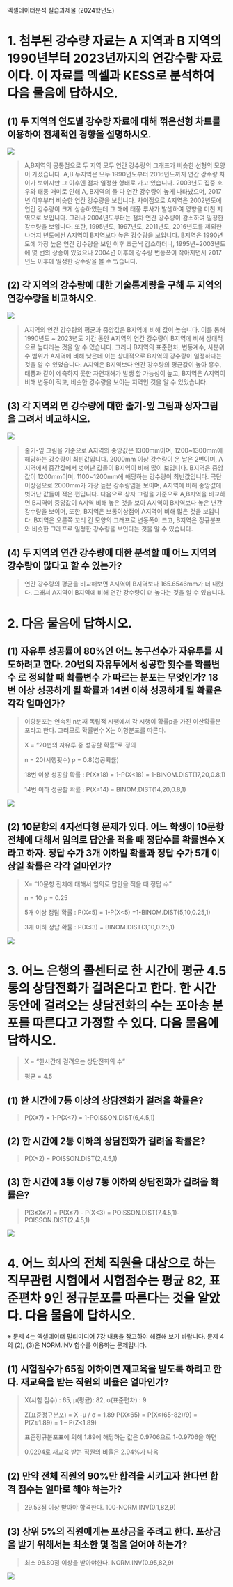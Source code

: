 엑셀데이터분석 실습과제물 (2024학년도)

# 1. 첨부된 강수량 자료는 A 지역과 B 지역의 1990년부터 2023년까지의 연강수량 자료이다. 이 자료를 엑셀과 KESS로 분석하여 다음 물음에 답하시오. 

## (1) 두 지역의 연도별 강수량 자료에 대해 꺾은선형 차트를 이용하여 전체적인 경향을 설명하시오.
<p>
<img src="https://github.com/yumioh/data_analysis/assets/38059057/561ff936-bfc2-45bb-a59d-cb6b44f0d7fb"/>
<p/>
 
> A,B지역의 공통점으로 두 지역 모두 연간 강수량의 그래프가 비슷한 선형의 모양이 가졌습니다. A,B 두지역은 모두 1990년도부터 2016년도까지 연간 강수량 차이가 보이지만 그 이후엔 점차 일정한 형태로 가고 있습니다. 2003년도 집중 호우와 태풍 매미로 인해 A, B지역의 둘 다 연간 강수량이 높게 나타났으며, 2017년 이후부터 비슷한 연간 강수량을 보입니다. 차이점으로 A지역은 2002년도에 연간 강수량이 크게 상승하였는데 그 해에 태풍 루사가 발생하여 영향을 미친 지역으로 보입니다. 그러나 2004년도부터는 점차 연간 강수량이 감소하여 일정한 강수량을 보입니다. 또한, 1995년도, 1997년도, 2011년도, 2016년도를 제외한 나머지 년도에선 A지역이 B지역보다 높은 강수량을 보입니다. B지역은 1990년도에 가장 높은 연간 강수량을 보인 이후 조금씩 감소하더니, 1995년~2003년도에 몇 번의 상승이 있었으나 2004년 이후에 강수량 변동폭이 작아지면서 2017년도 이후에 일정한 강수량을 볼 수 있습니다. 

## (2) 각 지역의 강수량에 대한 기술통계량을 구해 두 지역의 연강수량을 비교하시오. 
<p>
<img src="https://github.com/yumioh/data_analysis/assets/38059057/e1002ec1-022d-4b49-8a5f-dca17fe6578a"/>
<p/>
 
> A지역의 연간 강수량의 평균과 중앙값은 B지역에 비해 값이 높습니다. 이를 통해 1990년도 ~ 2023년도 기간 동안 A지역의 연간 강수량이 B지역에 비해 상대적으로 높다라는 것을 알 수 있습니다. 그러나 B지역의 표준편차, 변동계수, 사분위수 범위가 A지역에 비해 낮은데 이는 상대적으로 B지역의 강수량이 일정하다는 것을 알 수 있었습니다. A지역은 B지역보다 연간 강수량의 평균값이 높아 홍수, 태풍과 같이 예측하지 못한 자연재해가 발생 할 가능성이 높고, B지역은 A지역이 비해 변동이 적고, 비슷한 강수량을 보이는 지역인 것을 알 수 있었습니다. 

## (3) 각 지역의 연 강수량에 대한 줄기-잎 그림과 상자그림을 그려서 비교하시오.
<p>
<img src="https://github.com/yumioh/data_analysis/assets/38059057/b9767d32-68b8-400d-a97b-94341e693231"/>
<p/>
 
> 줄기-잎 그림을 기준으로 A지역의 중앙값은 1300mm이며, 1200~1300mm에 해당하는 강수량이 최빈값입니다. 2000mm 이상 강수량이 온 날은 2번이며, A지역에서 중간값에서 벗어난 값들이 B지역이 비해 많이 보입니다. B지역은 중앙값이 1200mm이며, 1100~1200mm에 해당하는 강수량이 최빈값입니다. 극단이상점으로 2000mm가 가장 높은 강수량임을 보이며, A지역에 비해 중앙값에 벗어난 값들이 적은 편입니다.
다음으로 상자 그림을 기준으로 A,B지역을 비교하면 B지역이 중앙값이 A지역 비해 높은 것을 보아 A지역이 B지역보다 높은 년간 강수량을 보이며, 또한, B지역은 보통이상점이 A지역이 비해 많은 것을 보입니다. B지역은 오른쪽 꼬리 긴 모양의 그래프로 변동폭이 크고, B지역은 정규분포와 비슷한 그래프로 일정한 강수량을 보인다는 것을 알 수 있습니다.


## (4) 두 지역의 연간 강수량에 대한 분석할 때 어느 지역의 강수량이 많다고 할 수 있는가?
> 연간 강수량의 평균을 비교해보면 A지역이 B지역보다 165.6546mm가 더 내렸다. 그래서 A지역이 B지역에 비해 연간 강수량이 더 높다는 것을 알 수 있습니다.


<p> 
 
# 2. 다음 물음에 답하시오.
 
<p/> 

## (1) 자유투 성공률이 80%인 어느 농구선수가 자유투를 시도하려고 한다. 20번의 자유투에서 성공한 횟수를 확률변수 로 정의할 때 확률변수 가 따르는 분포는 무엇인가? 18번 이상 성공하게 될 확률과 14번 이하 성공하게 될 확률은 각각 얼마인가?
<p/> 
 
> 이항분포는 연속된 n번째 독립적 시행에서 각 시행이 확률p을 가진 이산확률분포라고 한다. 그러므로 확률변수 X는 이항분포를 따른다. <p/> 
X = “20번의 자유투 중 성공할 확률”로 정의 <p/> 
n = 20(시행횟수)
p = 0.8(성공확률) <p/> 
18번 이상 성공할 확률 : P(X≥18) = 1-P(X<18) = 1-BINOM.DIST(17,20,0.8,1) <p/> 
14번 이하 성공할 확률 : P(X≤14) = BINOM.DIST(14,20,0.8,1) <p/> 
<p>
<img src="https://github.com/yumioh/data_analysis/assets/38059057/9242c065-016c-4c05-b9d8-493f6dc70b63"/>
<p/>

## (2) 10문항의 4지선다형 문제가 있다. 어느 학생이 10문항 전체에 대해서 임의로 답안을 적을 때 정답수를 확률변수 X라고 하자. 정답 수가 3개 이하일 확률과 정답 수가 5개 이상일 확률은 각각 얼마인가?
> X= “10문항 전체에 대해서 임의로 답안을 적을 때 정답 수” <p/>
n = 10
p = 0.25 <p/>
5개 이상 정답 확률 : P(X≥5) = 1-P(X<5) =1-BINOM.DIST(5,10,0.25,1) <p/>
3개 이하 정답 확률 : P(X≤3) = BINOM.DIST(3,10,0.25,1) <p/>
<p>
<img src="https://github.com/yumioh/data_analysis/assets/38059057/2e22b639-a9c3-430f-95cc-02851ca9c56a"/>
<p/>
 
# 3. 어느 은행의 콜센터로 한 시간에 평균 4.5통의 상담전화가 걸려온다고 한다. 한 시간 동안에 걸려오는 상담전화의 수는 포아송 분포를 따른다고 가정할 수 있다. 다음 물음에 답하시오.
> X = “한시간에 걸려오는 상단전화의 수” <p/> 
> 평균 = 4.5
## (1) 한 시간에 7통 이상의 상담전화가 걸려올 확률은? 
 > P(X≥7) = 1-P(X<7) = 1-POISSON.DIST(6,4.5,1) <p/> 
## (2) 한 시간에 2통 이하의 상담전화가 걸려올 확률은?
 > P(X≤2) = POISSON.DIST(2,4.5,1) <p/> 
## (3) 한 시간에 3통 이상 7통 이하의 상담전화가 걸려올 확률은?
 > P(3≤X≤7) = P(X≤7) - P(X<3) = POISSON.DIST(7,4.5,1)-POISSON.DIST(2,4.5,1)
<p>
<img src="https://github.com/yumioh/data_analysis/assets/38059057/e1552b64-3b52-4ff8-b274-2eadabe171c1"/>
<p/>

# 4. 어느 회사의 전체 직원을 대상으로 하는 직무관련 시험에서 시험점수는 평균 82, 표준편차 9인 정규분포를 따른다는 것을 알았다. 다음 물음에 답하시오.
※ 문제 4는 엑셀데이터 멀티미디어 7강 내용을 참고하여 해결해 보기 바랍니다. 문제 4의 (2), (3)은 NORM.INV 함수를 이용하는 문제입니다. 

## (1) 시험점수가 65점 이하이면 재교육을 받도록 하려고 한다. 재교육을 받는 직원의 비율은 얼마인가?
> X(시험 점수) : 65, μ(평균): 82, σ(표준편차) : 9 <p/> 
> Z(표준정규분포) = X -μ / σ = 1.89
> P(X≤65) = P(X≤(65-82)/9) = P(Z≥1.89) = 1 – P(Z<1.89) <p/> 
표준정규분포표에 의해 1.89에 해당하는 값은 0.9706으로 1-0.9706을 하면 <p/> 
> 0.0294로 재교육 받는 직원의 비율은 2.94%가 나옴

## (2) 만약 전체 직원의 90%만 합격을 시키고자 한다면 합격 점수는 얼마로 해야 하는가? 
> 29.53점 이상 받아야 합격한다. 100-NORM.INV(0.1,82,9) <p/> 
  
## (3) 상위 5%의 직원에게는 포상금을 주려고 한다. 포상금을 받기 위해서는 최소한 몇 점을 얻어야 하는가?
> 최소 96.80점 이상을 받아야한다. NORM.INV(0.95,82,9) <p/> 
<p>
<img src="https://github.com/yumioh/data_analysis/assets/38059057/40277cc7-5a0b-4b09-bccb-a58a6beaaeb1"/>
<p/>
